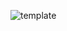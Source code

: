 ![template](https://github.com/1250890838/BeliefMusicPlayer/assets/57135698/4cd8cf95-23be-46b2-a9d7-0805cae828e7)
